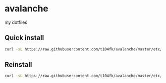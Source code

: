 # avalanche

my dotfiles

## Quick install

```sh
curl -sL https://raw.githubusercontent.com/t104fk/avalanche/master/etc/install | sh
```

## Reinstall

```sh
curl -sL https://raw.githubusercontent.com/t104fk/avalanche/master/etc/reinstall | sh
```
